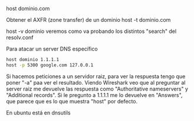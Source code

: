 
host dominio.com

Obtener el AXFR (zone transfer) de un dominio
host -t dominio.com

host -v dominio
  veremos como va probando los distintos "search" del resolv.conf

Para atacar un server DNS específico

```bash
host dominio 1.1.1.1
host -p 5300 google.com 127.0.0.1
```

Si hacemos peticiones a un servidor raiz, para ver la respuesta tengo que poner "-a" paa ver el resultado.
Viendo Wireshark veo que al preguntar al server raiz me devuelve las respuesta como "Authoritative nameservers" y "Additional records".
Si le pregunto a 1.1.1.1 me lo devuelve en "Answers", que parece que es lo que muestra "host" por defecto.

En ubuntu está en dnsutils

